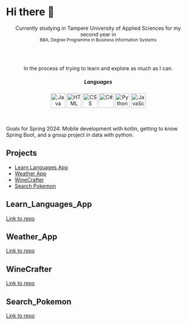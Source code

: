 # Hi there 🔮


<p align="center">Currently studying in Tampere University of Applied Sciences for my second year in<br>
<sub>BBA, Degree Programme in Business Information Systems</sub></p>
<br>
<br>

<p align="center">In the process of trying to learn and explore as much as I can. <br>
  
<h5 align="center">Languages</h5>
 
<p align= "middle">
 <img alt="Java" width="40px" src="https://cdn.jsdelivr.net/gh/devicons/devicon/icons/java/java-original.svg" style="max-width: 100%;">
 <img alt="HTML" width="40px" src="https://cdn.jsdelivr.net/gh/devicons/devicon/icons/html5/html5-plain.svg" style="max-width: 100%;">
 <img alt="CSS" width="40px" src="https://cdn.jsdelivr.net/gh/devicons/devicon/icons/css3/css3-plain.svg" style="max-width: 100%;">
 <img alt="C#" width="40px" src="https://cdn.jsdelivr.net/gh/devicons/devicon/icons/csharp/csharp-plain.svg" style="max-width: 100%;">
 <img alt="Python" width="40px" src="https://cdn.jsdelivr.net/gh/devicons/devicon/icons/python/python-plain.svg" style="max-width: 100%;">
 <img alt="JavaScript" width="40px" src="https://cdn.jsdelivr.net/gh/devicons/devicon/icons/javascript/javascript-plain.svg" style="max-width: 100%;">
  
 </p>
<br>
<p>Goals for Spring 2024: Mobile development with kotlin, getting to know Spring Boot, and a group project in data with python. <br>
<!-- Table of Contents -->

## Projects

-   [Learn Languages App](#Learn_Languages_App)
-   [Weather App](#Weather_App)
-   [WineCrafter](#WineCrafter)
-   [Search Pokemon](#Search_Pokemon)
    <!-- /Table of Contents -->

## Learn_Languages_App

[Link to repo](https://github.com/Noorae/Learn-languages-app)

## Weather_App

[Link to repo](https://github.com/Noorae/weather-app)
## WineCrafter

[Link to repo](https://github.com/Noorae/WineCrafter)

## Search_Pokemon
[Link to repo](https://github.com/Noorae/Search-Pokemon)






